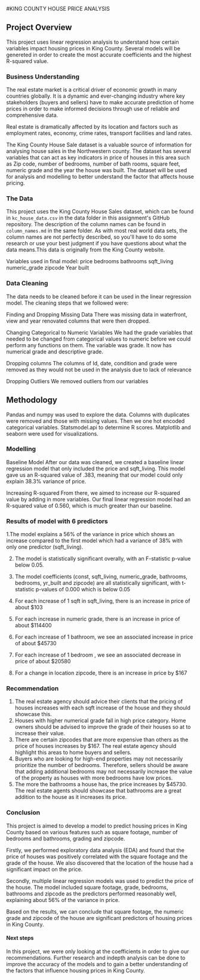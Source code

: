 #KING COUNTY HOUSE PRICE ANALYSIS



## Project Overview

This project uses linear regression analysis to understand how certain variables impact housing prices in King County. Several models  will be genereted in order to create the most accurate coefficients and the highest R-squared value.


### Business Understanding

The real estate market is a critical driver of economic growth in many countries globally. It is a dynamic and ever-changing industry where key stakeholders (buyers and sellers) have to make accurate prediction of home prices in order to make informed decisions through use of reliable and comprehensive data.

Real estate is dramatically affected by its location and factors such as employment rates, economy, crime rates, transport facilities and land rates.

The King County House Sale dataset is a valuable source of information for analysing house sales in the Northwestern county. The dataset has several variables that can act as key indicators in price of houses in this area such as Zip code, number of bedrooms, number of bath rooms, square feet, numeric grade and the year the house was built.
The dataset will be used for analysis and modelling to better understand the factor that affects house pricing.


### The Data

This project uses the King County House Sales dataset, which can be found in  `kc_house_data.csv` in the data folder in this assignment's GitHub repository. The description of the column names can be found in `column_names.md` in the same folder. As with most real world data sets, the column names are not perfectly described, so you'll have to do some research or use your best judgment if you have questions about what the data means.This data is originally from the King County website.

Variables used in final model:
price
bedrooms
bathrooms
sqft_living
numeric_grade
zipcode
Year built

### Data Cleaning

The data needs to be cleaned before it can be used in the linear regression model. The cleaning steps that we followed were:

Finding and Dropping Missing Data
There was missing data in waterfront, view and year renovated columns that were then dropped.

Changing Categorical to Numeric Variables
We had the grade variables that needed to be changed from categorical values to numeric before we could perform any functions on them. The variable was grade. It now has numerical grade and descriptive grade.

Dropping columns
The columns of Id, date, condition and grade were removed as they would not be used in the analysis due to lack of relevance

Dropping Outliers
We removed outliers from our variables

## Methodology

Pandas and numpy was used to explore the data. Columns with duplicates were removed and those with missing values. Then we one hot encoded categorical variables. Statsmodel.api to determine R scores. Matplotlib and seaborn were used for visualizations.  


### Modelling

Baseline Model
After our data was cleaned, we created a baseline linear regression model that only included the price and sqft_living. This model gave us an R-squared value of .383, meaning that our model could only explain 38.3% variance of price.

Increasing R-squared
From there, we aimed to increase our R-squared value by adding in more variables. Our final linear regression model had an R-squared value of 0.560, which is much greater than our baseline.


### Results of model with 6 predictors

1.The model explains a 56% of the variance in price which shows an increase compared to the first model which had a variance of 38% with only one predictor (sqft_living).

2. The model is statistically significant overally, with an F-statistic p-value below 0.05.

3. The model coefficients (const, sqft_living, numeric_grade, bathrooms, bedrooms, yr_built and zipcode) are all statistically significant, with t-statistic p-values of 0.000 which is below 0.05

4. For each increase of 1 sqft in sqft_living, there is an increase in price of about $103

5. For each increase in numeric grade, there is an increase in price of about $114400

5. For each increase of 1 bathroom, we see an associated increase in price of about $45730

6. For each increase of 1 bedroom , we see an associated decrease in price of about $20580

7. For a change in location zipcode, there is an increase in price by $167



### Recommendation
1. The real estate agency should advice their clients that the pricing of houses increases with each sqft increase of the house and they should showcase this.
2. Houses with higher numerical grade fall in high price category. Home owners should be advised to improve the grade of their houses so at to increase their value.
3. There are certain zipcodes that are more expensive than others as the price of houses increases by $167. The real estate agency should highlight this areas to home buyers and sellers.
4. Buyers who are looking for high-end properties may not necessarily prioritize the number of bedrooms. Therefore, sellers should be aware that adding additional bedrooms may not necessarily increase the value of the property as houses with more bedrooms have low prices.
5. The more the bathrooms a house has, the price increases by $45730. The real estate agents should showcase that bathrooms are a great addition to the house as it increases its price.


### Conclusion

This project is aimed to develop a model to predict housing prices in King County based on various features such as square footage, number of bedrooms and bathrooms, grading and zipcode.

Firstly, we performed exploratory data analysis (EDA) and found that the price of houses was positively correlated with the square footage and the grade of the house. We also discovered that the location of the house had a significant impact on the price.

Secondly, multiple linear regression models was used to predict the price of the house. The model included square footage, grade, bedrooms, bathrooms and zipcode as the predictors performed reasonably well, explaining about 56% of the variance in price.

Based on the results, we can conclude that square footage, the numeric grade and zipcode of the house are significant predictors of housing prices in King County. 

#### Next steps

In this project, we were only looking at the coefficients in order to give our recommendations. Further research and indepth analysis can be done to improve the accuracy of the models and to gain a better understanding of the factors that influence housing prices in King County.

